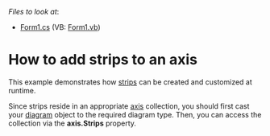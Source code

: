 <!-- default file list -->
*Files to look at*:

* [Form1.cs](./CS/Strips/Form1.cs) (VB: [Form1.vb](./VB/Strips/Form1.vb))
<!-- default file list end -->
# How to add strips to an axis


<p>This example demonstrates how <a href="http://devexpress.com/Help/Content.aspx?help=XtraCharts&document=CustomDocument5784.htm">strips</a> can be created and customized at runtime.</p><p>Since strips reside in an appropriate <a href="http://devexpress.com/Help/Content.aspx?help=XtraCharts&document=CustomDocument6016.htm">axis</a> collection, you should first cast your <a href="http://devexpress.com/Help/Content.aspx?help=XtraCharts&document=CustomDocument6017.htm">diagram</a> object to the required diagram type. Then, you can access the collection via the <strong>axis.Strips</strong> property.</p>

<br/>


